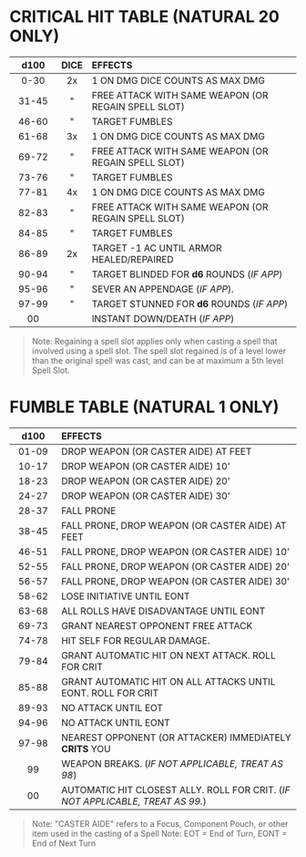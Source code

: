 # CRITICAL HIT TABLE (**NATURAL 20 ONLY**)

| &nbsp;&nbsp;&nbsp;d100&nbsp;&nbsp;&nbsp; | DICE | EFFECTS                                             |
| :--------------------------------------: | :--: | :-------------------------------------------------- |
|                   0-30                   |  2x  | 1 ON DMG DICE COUNTS AS MAX DMG                     |
|                  31-45                   |  "   | FREE ATTACK WITH SAME WEAPON (OR REGAIN SPELL SLOT) |
|                  46-60                   |  "   | TARGET FUMBLES                                      |
|                  61-68                   |  3x  | 1 ON DMG DICE COUNTS AS MAX DMG                     |
|                  69-72                   |  "   | FREE ATTACK WITH SAME WEAPON (OR REGAIN SPELL SLOT) |
|                  73-76                   |  "   | TARGET FUMBLES                                      |
|                  77-81                   |  4x  | 1 ON DMG DICE COUNTS AS MAX DMG                     |
|                  82-83                   |  "   | FREE ATTACK WITH SAME WEAPON (OR REGAIN SPELL SLOT) |
|                  84-85                   |  "   | TARGET FUMBLES                                      |
|                  86-89                   |  2x  | TARGET -1 AC UNTIL ARMOR HEALED/REPAIRED            |
|                  90-94                   |  "   | TARGET BLINDED FOR **d6** ROUNDS (_IF APP_)         |
|                  95-96                   |  "   | SEVER AN APPENDAGE (_IF APP_).                      |
|                  97-99                   |  "   | TARGET STUNNED FOR **d6** ROUNDS (_IF APP_)         |
|                    00                    |      | INSTANT DOWN/DEATH (_IF APP_)                       |

> Note: Regaining a spell slot applies only when casting a spell that involved using a spell slot. The spell slot regained is of a level lower than the original spell was cast, and can be at maximum a 5th level Spell Slot.

# FUMBLE TABLE (**NATURAL 1 ONLY**)

| &nbsp;&nbsp;&nbsp;d100&nbsp;&nbsp;&nbsp; | EFFECTS                                                                        |
| :--------------------------------------: | :----------------------------------------------------------------------------- |
|                  01-09                   | DROP WEAPON (OR CASTER AIDE) AT FEET                                           |
|                  10-17                   | DROP WEAPON (OR CASTER AIDE) 10’                                               |
|                  18-23                   | DROP WEAPON (OR CASTER AIDE) 20’                                               |
|                  24-27                   | DROP WEAPON (OR CASTER AIDE) 30’                                               |
|                  28-37                   | FALL PRONE                                                                     |
|                  38-45                   | FALL PRONE, DROP WEAPON (OR CASTER AIDE) AT FEET                               |
|                  46-51                   | FALL PRONE, DROP WEAPON (OR CASTER AIDE) 10’                                   |
|                  52-55                   | FALL PRONE, DROP WEAPON (OR CASTER AIDE) 20’                                   |
|                  56-57                   | FALL PRONE, DROP WEAPON (OR CASTER AIDE) 30’                                   |
|                  58-62                   | LOSE INITIATIVE UNTIL EONT                                                     |
|                  63-68                   | ALL ROLLS HAVE DISADVANTAGE UNTIL EONT                                         |
|                  69-73                   | GRANT NEAREST OPPONENT FREE ATTACK                                             |
|                  74-78                   | HIT SELF FOR REGULAR DAMAGE.                                                   |
|                  79-84                   | GRANT AUTOMATIC HIT ON NEXT ATTACK. ROLL FOR CRIT                              |
|                  85-88                   | GRANT AUTOMATIC HIT ON ALL ATTACKS UNTIL EONT. ROLL FOR CRIT                   |
|                  89-93                   | NO ATTACK UNTIL EOT                                                            |
|                  94-96                   | NO ATTACK UNTIL EONT                                                           |
|                  97-98                   | NEAREST OPPONENT (OR ATTACKER) IMMEDIATELY **CRITS** YOU                       |
|                    99                    | WEAPON BREAKS. (_IF NOT APPLICABLE, TREAT AS 98_)                              |
|                    00                    | AUTOMATIC HIT CLOSEST ALLY. ROLL FOR CRIT. (_IF NOT APPLICABLE, TREAT AS 99._) |

> Note: "CASTER AIDE" refers to a Focus, Component Pouch, or other item used in the casting of a Spell
> Note: EOT = End of Turn, EONT = End of Next Turn